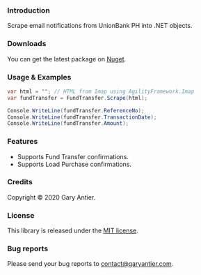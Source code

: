 ### Introduction

Scrape email notifications from UnionBank PH into .NET objects.

### Downloads

You can get the latest package on [Nuget](https://www.nuget.org/packages/AgilityFramework.Imap.Scraping.UnionBankPH/).

### Usage & Examples

```csharp
var html = ""; // HTML from Imap using AgilityFramework.Imap
var fundTransfer = FundTransfer.Scrape(html);

Console.WriteLine(fundTransfer.ReferenceNo);
Console.WriteLine(fundTransfer.TransactionDate);
Console.WriteLine(fundTransfer.Amount);
```

### Features

+ Supports Fund Transfer confirmations.
+ Supports Load Purchase confirmations.

### Credits

Copyright © 2020 Gary Antier.

### License

This library is released under the [MIT license](https://github.com/sagemodeninja/AgilityFramework.Imap.Scraping.UnionBankPH/blob/master/License.md).

### Bug reports

Please send your bug reports to [contact@garyantier.com](mailto:contact@garyantier.com).
